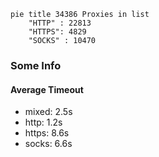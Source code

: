 
```mermaid
pie title 34386 Proxies in list
    "HTTP" : 22813
    "HTTPS": 4829
    "SOCKS" : 10470
```

### Some Info
#### Average Timeout

- mixed: 2.5s
- http: 1.2s
- https: 8.6s
- socks: 6.6s